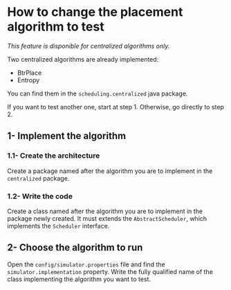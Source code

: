 # How to change the placement algorithm to test

_This feature is disponible for centralized algorithms only._

Two centralized algorithms are already implemented:

- BtrPlace
- Entropy

You can find them in the `scheduling.centralized` java package. 

If you want to test another one, start at step 1. Otherwise, go directly to step 2.

## 1- Implement the algorithm

### 1.1- Create the architecture

Create a package named after the algorithm you are to implement in the `centralized` package.

### 1.2- Write the code

Create a class named after the algorithm you are to implement in the package newly created. It must extends the `AbstractScheduler`, which implements the `Scheduler` interface.

## 2- Choose the algorithm to run

Open the `config/simulator.properties` file and find the `simulator.implementation` property. Write the fully qualified name of the class implementing the algorithm you want to test.